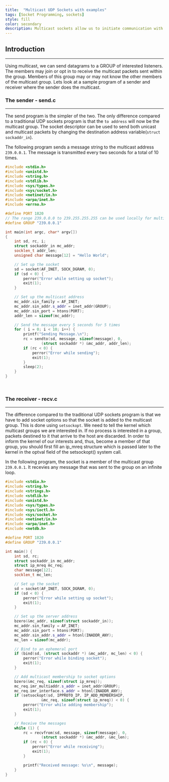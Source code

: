 ```yaml
---
title:  "Multicast UDP Sockets with examples"
tags: [Socket Programming, sockets]
style: fill
color: secondary
description: Multicast sockets allow us to initiate communication with multiple listeners on the network, selectively. In order to explore this feature, I experimented with a simple sender/receiver multicast program.
---
```

## Introduction
-------
Using multicast, we can send datagrams to a GROUP of interested listeners. The members may join or opt in to receive the multicast packets sent within the group. Members of this group may or may not know the other members of the multicast group. Lets look at a sample program of a sender and receiver where the sender does the multicast.

### The sender - send.c
-------
The send program is the simpler of the two. The only difference compared to a traditional UDP sockets program is that the `to address` will now be the multicast group. The socket descriptor can be used to send both unicast and multicast packets by changing the destination address variable(`struct sockaddr_in`). 

The following program sends a message string to the multicast address `239.0.0.1`. The message is transmitted every two seconds for a total of 10 times.

```cpp
#include <stdio.h>
#include <unistd.h>
#include <string.h>
#include <stdlib.h>
#include <sys/types.h>
#include <sys/socket.h>
#include <netinet/in.h>
#include <arpa/inet.h>
#include <errno.h>

#define PORT 1820
// The range 239.0.0.0 to 239.255.255.255 can be used locally for multicast
#define GROUP "239.0.0.1"

int main(int argc, char* argv[])
{
    int sd, rc, i;
    struct sockaddr_in mc_addr;
    socklen_t addr_len;
    unsigned char message[12] = "Hello World";

    // Set up the socket
    sd = socket(AF_INET, SOCK_DGRAM, 0);
    if (sd < 0) {
        perror("Error while setting up socket");
        exit(1);
    }

    // Set up the multicast address
    mc_addr.sin_family = AF_INET;
    mc_addr.sin_addr.s_addr = inet_addr(GROUP);
    mc_addr.sin_port = htons(PORT);
    addr_len = sizeof(mc_addr);

    // Send the message every 5 seconds for 5 times
    for ( i = 0; i < 10; i++) {
        printf("Sending Message.\n");
        rc = sendto(sd, message, sizeof(message), 0,
                (struct sockaddr *) &mc_addr, addr_len);
        if (rc < 0) {
            perror("Error while sending");
            exit(1);
        }
        sleep(2);
    }
}
```

&nbsp;

### The receiver - recv.c
-------
The difference compared to the traditional UDP sockets program is that we have to add socket options so that the socket is added to the multicast group. This is done using `setsockopt`. We need to tell the kernel which multicast groups we are interested in. If no process is interested in a group, packets destined to it that arrive to the host are discarded. In order to inform the kernel of our interests and, thus, become a member of that group, you should first fill an ip_mreq structure which is passed later to the kernel in the optval field of the setsockopt() system call. 

In the following program, the socket is a member of the multicast group `239.0.0.1`. It recevies any message that was sent to the group on an infinite loop.

```cpp
#include <stdio.h>
#include <string.h>
#include <strings.h>
#include <stdlib.h>
#include <unistd.h>
#include <sys/types.h>
#include <sys/ioctl.h>
#include <sys/socket.h>
#include <netinet/in.h>
#include <arpa/inet.h>
#include <netdb.h>

#define PORT 1820
#define GROUP "239.0.0.1"

int main() {
    int sd, rc;
    struct sockaddr_in mc_addr;
    struct ip_mreq mc_req;
    char message[12];
    socklen_t mc_len;

    // Set up the socket
    sd = socket(AF_INET, SOCK_DGRAM, 0);
    if (sd < 0) {
        perror("Error while setting up socket");
        exit(1);
    }

    // Set up the server address
    bzero(&mc_addr, sizeof(struct sockaddr_in));
    mc_addr.sin_family = AF_INET;
    mc_addr.sin_port = htons(PORT);
    mc_addr.sin_addr.s_addr = htonl(INADDR_ANY);
    mc_len = sizeof(mc_addr);

    // Bind to an ephemeral port
    if (bind(sd, (struct sockaddr *) &mc_addr, mc_len) < 0) {
        perror("Error while binding socket");
        exit(1);
    }

    // Add multicast membership to socket options
    bzero(&mc_req, sizeof(struct ip_mreq));
    mc_req.imr_multiaddr.s_addr = inet_addr(GROUP);
    mc_req.imr_interface.s_addr = htonl(INADDR_ANY);
    if (setsockopt(sd, IPPROTO_IP, IP_ADD_MEMBERSHIP,
                &mc_req, sizeof(struct ip_mreq)) < 0) {
        perror("Error while adding membership");
        exit(1);
    }

    // Receive the messages
    while (1) {
        rc = recvfrom(sd, message, sizeof(message), 0,
                (struct sockaddr *) &mc_addr, &mc_len);
        if (rc < 0) {
            perror("Error while receiving");
            exit(1);
        }

        printf("Received message: %s\n", message);
    }
}
```
&nbsp;
